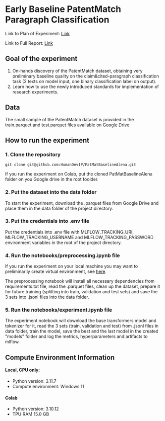 # Early Baseline PatentMatch Paragraph Classification


Link to Plan of Experiment: [Link](https://www.notion.so/Early-baseline-for-claim-cited-paragraph-classification-on-PatentMatch-Alena-fca8a73a8cc94544845944be9aed1087)


Link to Full Report: [Link](https://www.notion.so/Report-Alena-Early-Baseline-PatentMatch-Paragraph-Classification-7b3fbf5890eb4a5b8b4c08bb2f3625b8)


## Goal of the experiment
1. On-hands discovery of the PatentMatch dataset, obtaining very preliminary baseline quality on the claim&cited-paragraph classification task (2 texts on model input, one binary classification label on output).
2. Learn how to use the newly introduced standards for implementation of research experiments.


## Data
The small sample of the PatentMatch dataset is provided in the train.parquet and test.parquet files available on [Google Drive](https://drive.google.com/drive/folders/16JQErGdej1Z33RIwUCoPAdNc6QY59iyl)


## How to run the experiment


### 1. Clone the repository
```
git clone git@github.com:HumanDevIP/PatMatBaselineAlena.git
```
If you run the experiment on Colab, put the cloned PatMatBaselineAlena folder on you Google drive in the root foolder.

### 2. Put the dataset into the data folder
To start the experiment, download the .parquet files from Google Drive and place them in the data folder of the project directory.

### 3. Put the credentials into .env file
Put the credentials into .env file with MLFLOW_TRACKING_URI, MLFLOW_TRACKING_USERNAME and MLFLOW_TRACKING_PASSWORD environment variables in the root of the project directory.

### 4. Run the notebooks/preprocessing.ipynb file
If you run the experiment on your local machine you may want to preliminarily create virtual environment, see [here](https://docs.python.org/3/library/venv.html).

The preprocessing notebook will install all necessary dependencies from requirements.txt file, read the .parquet files, clean up the dataset, prepare it for future training (splitting into train, validation and test sets) and save the 3 sets into .jsonl files into the data folder.

### 5. Run the notebooks/experiment.ipynb file
The experiment notebook will download the base transformers model and tokenizer for it, read the 3 sets (train, validation and test) from .jsonl files in data folder, train the model, save the best and the last model in the created "models" folder and log the metrics, hyperparameters and artifacts to mlflow.


## Compute Environment Information 

#### Local, CPU only:
- Python version: 3.11.7
- Compute environment: Windows 11

#### Colab
- Python version: 3.10.12
- TPU RAM 15.0 GB
